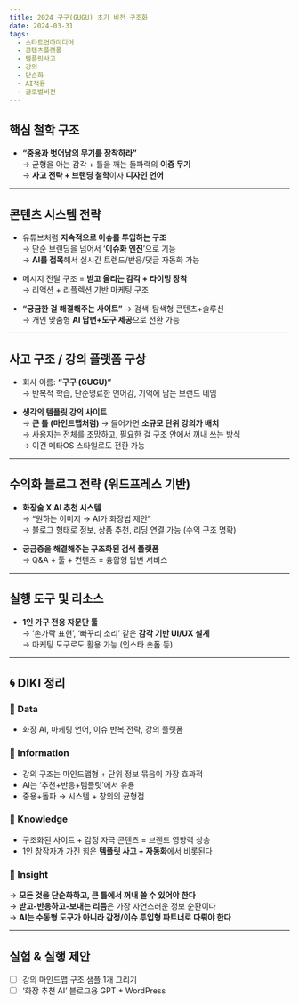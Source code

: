 ```yaml
---
title: 2024 구구(GUGU) 초기 비전 구조화
date: 2024-03-31
tags:
  - 스타트업아이디어
  - 콘텐츠플랫폼
  - 템플릿사고
  - 강의
  - 단순화
  - AI적용
  - 글로벌비전
---
```


## 핵심 철학 구조

- **“중용과 벗어남의 무기를 장착하라”**  
  → 균형을 아는 감각 + 틀을 깨는 돌파력의 **이중 무기**  
  → **사고 전략 + 브랜딩 철학**이자 **디자인 언어**

---

## 콘텐츠 시스템 전략

- 유튜브처럼 **지속적으로 이슈를 투입하는 구조**  
  → 단순 브랜딩을 넘어서 ‘**이슈화 엔진**’으로 기능  
  → **AI를 접목**해서 실시간 트렌드/반응/댓글 자동화 가능

- 메시지 전달 구조 = **받고 올리는 감각 + 타이밍 장착**  
  → 리액션 + 리플렉션 기반 마케팅 구조

- **“궁금한 걸 해결해주는 사이트”** → 검색-탐색형 콘텐츠+솔루션  
  → 개인 맞춤형 **AI 답변+도구 제공**으로 전환 가능

---

## 사고 구조 / 강의 플랫폼 구상

- 회사 이름: **“구구 (GUGU)”**  
  → 반복적 학습, 단순명료한 언어감, 기억에 남는 브랜드 네임

- **생각의 템플릿 강의 사이트**  
  → **큰 틀 (마인드맵처럼)** → 들어가면 **소규모 단위 강의가 배치**  
  → 사용자는 전체를 조망하고, 필요한 걸 구조 안에서 꺼내 쓰는 방식  
  → 이건 메타OS 스타일로도 전환 가능

---

## 수익화 블로그 전략 (워드프레스 기반)

- **화장술 X AI 추천 시스템**  
  → “원하는 이미지 → AI가 화장법 제안”  
  → 블로그 형태로 정보, 상품 추천, 리딩 연결 가능 (수익 구조 명확)

- **궁금증을 해결해주는 구조화된 검색 플랫폼**  
  → Q&A + 툴 + 컨텐츠 = 융합형 답변 서비스

---

## 실행 도구 및 리소스

- **1인 가구 전용 자문단 툴**  
  → ‘손가락 표현’, ‘빠꾸리 소리’ 같은 **감각 기반 UI/UX 설계**  
  → 마케팅 도구로도 활용 가능 (인스타 숏폼 등)

---

## 🌀 DIKI 정리

### 🔹 Data  
- 화장 AI, 마케팅 언어, 이슈 반복 전략, 강의 플랫폼

### 🔹 Information  
- 강의 구조는 마인드맵형 + 단위 정보 묶음이 가장 효과적  
- AI는 ‘추천+반응+템플릿’에서 유용  
- 중용+돌파 → 시스템 + 창의의 균형점

### 🔹 Knowledge  
- 구조화된 사이트 + 감정 자극 콘텐츠 = 브랜드 영향력 상승  
- 1인 창작자가 가진 힘은 **템플릿 사고 + 자동화**에서 비롯된다

### 🔹 Insight  
→ **모든 것을 단순화하고, 큰 틀에서 꺼내 쓸 수 있어야 한다**  
→ **받고-반응하고-보내는 리듬**은 가장 자연스러운 정보 순환이다  
→ **AI는 수동형 도구가 아니라 감정/이슈 투입형 파트너로 다뤄야 한다**

---

## 실험 & 실행 제안

- [ ] 강의 마인드맵 구조 샘플 1개 그리기  
- [ ] ‘화장 추천 AI’ 블로그용 GPT + WordPress
